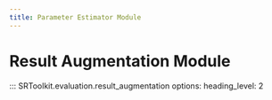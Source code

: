 ```yaml
---
title: Parameter Estimator Module
---
```


# Result Augmentation Module

::: SRToolkit.evaluation.result_augmentation
    options:
        heading_level: 2